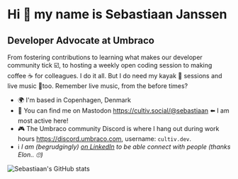 Hi 👋 my name is Sebastiaan Janssen
====================================

Developer Advocate at Umbraco
--------------------------------

From fostering contributions to learning what makes our developer community tick ☑️, to hosting a weekly open coding session to making coffee ☕ for colleagues. I do it all. But I do need my kayak 🛶 sessions and live music 🎸too. Remember live music, from the before times?

- 🌍 I'm based in Copenhagen, Denmark
- 🐘 You can find me on Mastodon <a rel="me" href="https://cultiv.social/@sebastiaan">https://cultiv.social/@sebastiaan</a> ⬅️ I am most active here!
- 🎮 The Umbraco community Discord is where I hang out during work hours <a href="https://discord.umbraco.com">https://discord.umbraco.com</a>, username: `cultiv.dev`.
- ℹ️ _I am (begrudgingly) <a href="https://www.linkedin.com/in/cultiv/">on LinkedIn</a> to be able connect with people (thanks Elon.. 🙄)_

![Sebastiaan's GitHub stats](https://github-readme-stats.vercel.app/api?username=nul800sebastiaan&show_icons=true&theme=transparent)
